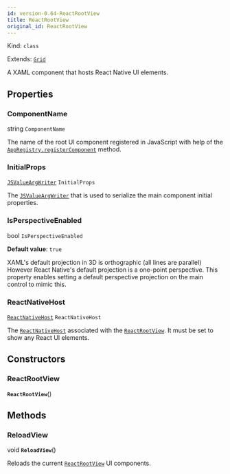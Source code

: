 ```yaml
---
id: version-0.64-ReactRootView
title: ReactRootView
original_id: ReactRootView
---
```


Kind: `class`

Extends: [`Grid`](https://docs.microsoft.com/uwp/api/Windows.UI.Xaml.Controls.Grid)



A XAML component that hosts React Native UI elements.

## Properties
### ComponentName
 string `ComponentName`

The name of the root UI component registered in JavaScript with help of the [`AppRegistry.registerComponent`](https://reactnative.dev/docs/appregistry#registercomponent) method.

### InitialProps
 [`JSValueArgWriter`](JSValueArgWriter) `InitialProps`

The [`JSValueArgWriter`](JSValueArgWriter) that is used to serialize the main component initial properties.

### IsPerspectiveEnabled
 bool `IsPerspectiveEnabled`

**Default value**: `true`

XAML's default projection in 3D is orthographic (all lines are parallel) However React Native's default projection is a one-point perspective. This property enables setting a default perspective projection on the main control to mimic this.

### ReactNativeHost
 [`ReactNativeHost`](ReactNativeHost) `ReactNativeHost`

The [`ReactNativeHost`](ReactNativeHost) associated with the [`ReactRootView`](ReactRootView). It must be set to show any React UI elements.


## Constructors
### ReactRootView
 **`ReactRootView`**()




## Methods
### ReloadView
void **`ReloadView`**()

Reloads the current [`ReactRootView`](ReactRootView) UI components.




